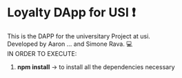 # Loyalty DApp for USI :exclamation: <br />
This is the DAPP for the universitary Project at usi. <br />
Developed by Aaron ... and Simone Rava. :computer: <br />
IN ORDER TO EXECUTE: <br />
1. **npm install**     -> to install all the dependencies necessary  <br />
